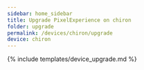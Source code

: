 ```yaml
---
sidebar: home_sidebar
title: Upgrade PixelExperience on chiron
folder: upgrade
permalink: /devices/chiron/upgrade
device: chiron
---
```

{% include templates/device_upgrade.md %}
